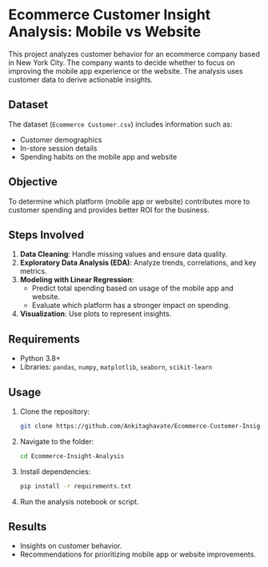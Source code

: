 # Ecommerce Customer Insight Analysis: Mobile vs Website

This project analyzes customer behavior for an ecommerce company based in New York City. The company wants to decide whether to focus on improving the mobile app experience or the website. The analysis uses customer data to derive actionable insights.

## Dataset
The dataset (`Ecommerce Customer.csv`) includes information such as:
- Customer demographics
- In-store session details
- Spending habits on the mobile app and website

## Objective
To determine which platform (mobile app or website) contributes more to customer spending and provides better ROI for the business.

## Steps Involved
1. **Data Cleaning**: Handle missing values and ensure data quality.
2. **Exploratory Data Analysis (EDA)**: Analyze trends, correlations, and key metrics.
3. **Modeling with Linear Regression**:
   - Predict total spending based on usage of the mobile app and website.
   - Evaluate which platform has a stronger impact on spending.
4. **Visualization**: Use plots to represent insights.

## Requirements
- Python 3.8+
- Libraries: `pandas`, `numpy`, `matplotlib`, `seaborn`, `scikit-learn`

## Usage
1. Clone the repository:
   ```bash
   git clone https://github.com/Ankitaghavate/Ecommerce-Customer-Insight-Analysis.git
   ```
2. Navigate to the folder:
   ```bash
   cd Ecommerce-Insight-Analysis
   ```
3. Install dependencies:
   ```bash
   pip install -r requirements.txt
   ```
4. Run the analysis notebook or script.

## Results
- Insights on customer behavior.
- Recommendations for prioritizing mobile app or website improvements.
